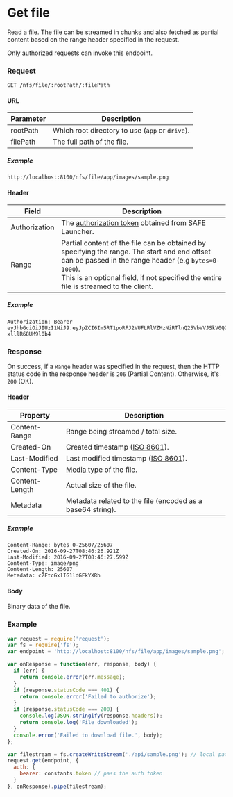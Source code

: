 # Get file

Read a file. The file can be streamed in chunks and also fetched as partial content based on the range header specified in the request.

Only authorized requests can invoke this endpoint.

### Request

```
GET /nfs/file/:rootPath/:filePath
```

#### URL

| Parameter | Description |
| --- | --- |
| rootPath | Which root directory to use (`app` or `drive`). |
| filePath | The full path of the file. |

##### Example

```
http://localhost:8100/nfs/file/app/images/sample.png
```

#### Header

| Field | Description |
| --- | --- |
| Authorization | The [authorization token](/auth) obtained from SAFE Launcher. |
| Range | Partial content of the file can be obtained by specifying the range. The start and end offset can be passed in the range header (e.g `bytes=0-1000`).<br>This is an optional field, if not specified the entire file is streamed to the client. |

##### Example

```
Authorization: Bearer eyJhbGciOiJIUzI1NiJ9.eyJpZCI6Im5RT1poRFJ2VUFLRlVZMzNiRTlnQ25VbVVJSkV0Q2lmYk4zYjE1dXZ2TlU9In0.OTKcHQ9VUKYzBXH_MqeWR4UcHFJV-xlllR68UM9l0b4
```

### Response

On success, if a `Range` header was specified in the request, then the HTTP status code in the response header is `206` (Partial Content). Otherwise, it's `200` (OK).

#### Header

| Property | Description |
| --- | --- |
| Content-Range | Range being streamed / total size. |
| Created-On | Created timestamp ([ISO 8601](https://en.wikipedia.org/wiki/ISO_8601)). |
| Last-Modified | Last modified timestamp ([ISO 8601](https://en.wikipedia.org/wiki/ISO_8601)). |
| Content-Type | [Media type](https://www.iana.org/assignments/media-types/media-types.xhtml) of the file. |
| Content-Length | Actual size of the file. |
| Metadata | Metadata related to the file (encoded as a base64 string). |

##### Example

```
Content-Range: bytes 0-25607/25607
Created-On: 2016-09-27T08:46:26.921Z
Last-Modified: 2016-09-27T08:46:27.599Z
Content-Type: image/png
Content-Length: 25607
Metadata: c2FtcGxlIG1ldGFkYXRh
```

#### Body

Binary data of the file.

### Example

```js
var request = require('request');
var fs = require('fs');
var endpoint = 'http://localhost:8100/nfs/file/app/images/sample.png';

var onResponse = function(err, response, body) {
  if (err) {
    return console.error(err.message);
  }
  if (response.statusCode === 401) {
    return console.error('Failed to authorize');
  }
  if (response.statusCode === 200) {
    console.log(JSON.stringify(response.headers));
    return console.log('File downloaded');
  }
  console.error('Failed to download file.', body);
};

var filestream = fs.createWriteStream('./api/sample.png'); // local path
request.get(endpoint, {
  auth: {
    bearer: constants.token // pass the auth token
  }
}, onResponse).pipe(filestream);
```
